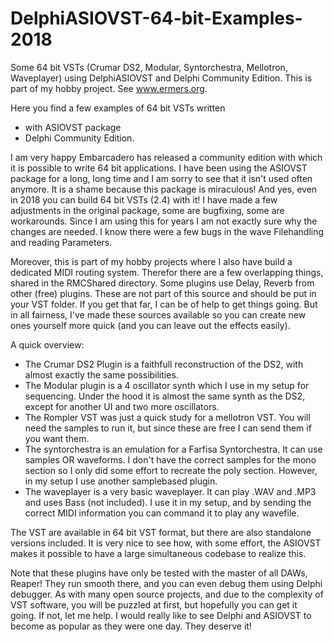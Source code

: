 # DelphiASIOVST-64-bit-Examples-2018
Some 64 bit VSTs (Crumar DS2, Modular, Syntorchestra, Mellotron, Waveplayer) using DelphiASIOVST and Delphi Community Edition.
This is part of my hobby project. See www.ermers.org.

Here you find a few examples of 64 bit VSTs written
- with ASIOVST package
- Delphi Community Edition.

I am very happy Embarcadero has released a community edition with which it is possible to write 64 bit applications.
I have been using the ASIOVST package for a long, long time and I am sorry to see that it isn't used often anymore.
It is a shame because this package is miraculous! And yes, even in 2018 you can build 64 bit VSTs (2.4) with it!
I have made a few adjustments in the original package, some are bugfixing, some are workarounds.
Since I am using this for years I am not exactly sure why the changes are needed. I know there were a few bugs
in the wave Filehandling and reading Parameters. 

Moreover, this is part of my hobby projects where I also have build a dedicated MIDI routing system. 
Therefor there are a few overlapping things, shared in the RMCShared directory. 
Some plugins use Delay, Reverb from other (free) plugins. These are not part of this source and should be put
in your VST folder. If you get that far, I can be of help to get things going.
But in all fairness, I've made these sources available so you can create new ones yourself more quick (and you
can leave out the effects easily). 

A quick overview:
- The Crumar DS2 Plugin is a faithfull reconstruction of the DS2, with almost exactly the same possibilities.
- The Modular plugin is a 4 oscillator synth which I use in my setup for sequencing. Under the hood it is almost the
same synth as the DS2, except for another UI and two more oscillators. 
- The Rompler VST was just a quick study for a mellotron VST. You will need the samples to run it, but since these are 
free I can send them if you want them.
- The syntorchestra is an emulation for a Farfisa Syntorchestra. It can use samples OR waveforms. I don't have the 
correct samples for the mono section so I only did some effort to recreate the poly section. However, in my setup
I use another samplebased plugin. 
- The waveplayer is a very basic waveplayer. It can play .WAV and .MP3 and uses Bass (not included). I use it 
in my setup, and by sending the correct MIDI information you can command it to play any wavefile.

The VST are available in 64 bit VST format, but there are also standalone versions included.
It is very nice to see how, with some effort, the ASIOVST makes it possible to have a large simultaneous codebase 
to realize this. 

Note that these plugins have only be tested with the master of all DAWs, Reaper! 
They run smooth there, and you can even debug them using Delphi debugger. 
As with many open source projects, and due to the complexity of VST software, you will be puzzled at first,
but hopefully you can get it going. If not, let me help. I would really like to see Delphi and ASIOVST to 
become as popular as they were one day. They deserve it!
 

